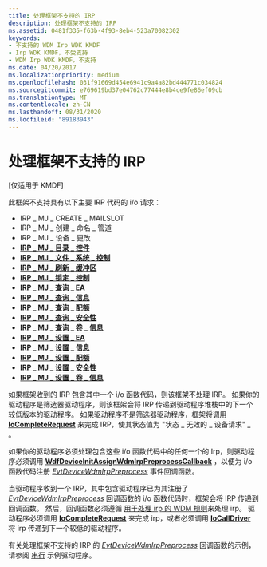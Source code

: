 ```yaml
---
title: 处理框架不支持的 IRP
description: 处理框架不支持的 IRP
ms.assetid: 0481f335-f63b-4f93-8eb4-523a70082302
keywords:
- 不支持的 WDM Irp WDK KMDF
- Irp WDK KMDF，不受支持
- WDM Irp WDK KMDF，不支持
ms.date: 04/20/2017
ms.localizationpriority: medium
ms.openlocfilehash: 031f91669d454e6941c9a4a82bd444771c034824
ms.sourcegitcommit: e769619bd37e04762c77444e8b4ce9fe86ef09cb
ms.translationtype: MT
ms.contentlocale: zh-CN
ms.lasthandoff: 08/31/2020
ms.locfileid: "89183943"
---
```

# <a name="handling-an-irp-that-the-framework-does-not-support"></a>处理框架不支持的 IRP


\[仅适用于 KMDF\]

此框架不支持具有以下主要 IRP 代码的 i/o 请求：

-   IRP \_ MJ \_ CREATE \_ MAILSLOT
-   IRP \_ MJ \_ 创建 \_ 命名 \_ 管道
-   IRP \_ MJ \_ 设备 \_ 更改
-   [**IRP \_ MJ \_ 目录 \_ 控件**](../ifs/irp-mj-directory-control.md)
-   [**IRP \_ MJ \_ 文件 \_ 系统 \_ 控制**](../kernel/irp-mj-file-system-control.md)
-   [**IRP \_ MJ \_ 刷新 \_ 缓冲区**](../kernel/irp-mj-flush-buffers.md)
-   [**IRP \_ MJ \_ 锁定 \_ 控制**](../ifs/irp-mj-lock-control.md)
-   [**IRP \_ MJ \_ 查询 \_ EA**](../ifs/irp-mj-query-ea.md)
-   [**IRP \_ MJ \_ 查询 \_ 信息**](../ifs/irp-mj-query-information.md)
-   [**IRP \_ MJ \_ 查询 \_ 配额**](../ifs/irp-mj-query-quota.md)
-   [**IRP \_ MJ \_ 查询 \_ 安全性**](../ifs/irp-mj-query-security.md)
-   [**IRP \_ MJ \_ 查询 \_ 卷 \_ 信息**](../ifs/irp-mj-query-volume-information.md)
-   [**IRP \_ MJ \_ 设置 \_ EA**](../ifs/irp-mj-set-ea.md)
-   [**IRP \_ MJ \_ 设置 \_ 信息**](../kernel/irp-mj-set-information.md)
-   [**IRP \_ MJ \_ 设置 \_ 配额**](../ifs/irp-mj-set-quota.md)
-   [**IRP \_ MJ \_ 设置 \_ 安全性**](../ifs/irp-mj-set-security.md)
-   [**IRP \_ MJ \_ 设置 \_ 卷 \_ 信息**](../ifs/irp-mj-set-volume-information.md)

如果框架收到的 IRP 包含其中一个 i/o 函数代码，则该框架不处理 IRP。 如果你的驱动程序是筛选器驱动程序，则该框架会将 IRP 传递到驱动程序堆栈中的下一个较低版本的驱动程序。 如果驱动程序不是筛选器驱动程序，框架将调用 [**IoCompleteRequest**](/windows-hardware/drivers/ddi/wdm/nf-wdm-iocompleterequest) 来完成 IRP，使其状态值为 "状态 \_ 无效的 \_ 设备请求" \_ 。

如果你的驱动程序必须处理包含这些 i/o 函数代码中的任何一个的 Irp，则驱动程序必须调用 [**WdfDeviceInitAssignWdmIrpPreprocessCallback**](/windows-hardware/drivers/ddi/wdfdevice/nf-wdfdevice-wdfdeviceinitassignwdmirppreprocesscallback) ，以便为 i/o 函数代码注册 [*EvtDeviceWdmIrpPreprocess*](/windows-hardware/drivers/ddi/wdfdevice/nc-wdfdevice-evt_wdfdevice_wdm_irp_preprocess) 事件回调函数。

当驱动程序收到一个 IRP，其中包含驱动程序已为其注册了 [*EvtDeviceWdmIrpPreprocess*](/windows-hardware/drivers/ddi/wdfdevice/nc-wdfdevice-evt_wdfdevice_wdm_irp_preprocess) 回调函数的 i/o 函数代码时，框架会将 IRP 传递到回调函数。 然后，回调函数必须遵循 [用于处理 irp 的 WDM 规则](../kernel/handling-irps.md)来处理 irp。 驱动程序必须调用 [**IoCompleteRequest**](/windows-hardware/drivers/ddi/wdm/nf-wdm-iocompleterequest) 来完成 irp，或者必须调用 [**IoCallDriver**](/windows-hardware/drivers/ddi/wdm/nf-wdm-iocalldriver) 将 irp 传递到下一个较低的驱动程序。

有关处理框架不支持的 IRP 的 [*EvtDeviceWdmIrpPreprocess*](/windows-hardware/drivers/ddi/wdfdevice/nc-wdfdevice-evt_wdfdevice_wdm_irp_preprocess) 回调函数的示例，请参阅 [串行](sample-kmdf-drivers.md) 示例驱动程序。

 

